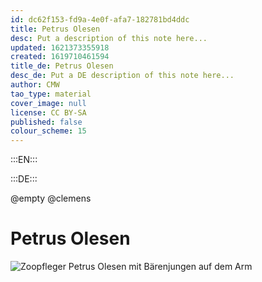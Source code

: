 ```yaml
---
id: dc62f153-fd9a-4e0f-afa7-182781bd4ddc
title: Petrus Olesen
desc: Put a description of this note here...
updated: 1621373355918
created: 1619710461594
title_de: Petrus Olesen
desc_de: Put a DE description of this note here...
author: CMW
tao_type: material
cover_image: null
license: CC BY-SA
published: false
colour_scheme: 15
---
```


:::EN:::



:::DE:::

@empty
@clemens

# Petrus Olesen

![Zoopfleger Petrus Olesen mit Bärenjungen auf dem Arm](/images/cmw/Olesen-bears.jpg)

